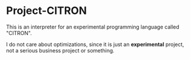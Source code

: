 # Project-CITRON
This is an interpreter for an experimental programming language called "CITRON".

I do not care about optimizations, since it is just an **experimental** project, not a serious business project or something.
